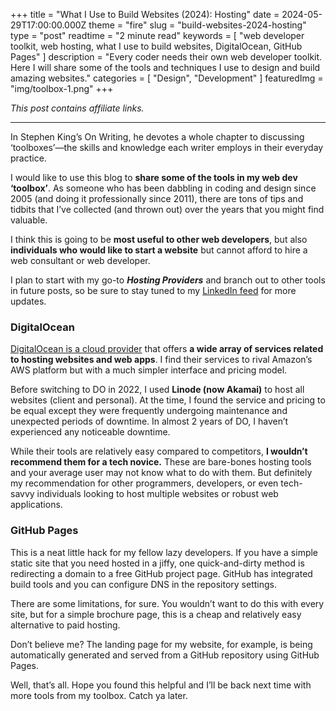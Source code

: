 +++
title = "What I Use to Build Websites (2024): Hosting"
date = 2024-05-29T17:00:00.000Z
theme = "fire"
slug = "build-websites-2024-hosting"
type = "post"
readtime = "2 minute read"
keywords = [
  "web developer toolkit, web hosting, what I use to build websites, DigitalOcean, GitHub Pages"
]
description = "Every coder needs their own web developer toolkit. Here I will share some of the tools and techniques I use to design and build amazing websites."
categories = [ "Design", "Development" ]
featuredImg = "img/toolbox-1.png"
+++

_This post contains affiliate links._

---

In Stephen King’s On Writing, he devotes a whole chapter to discussing ‘toolboxes’—the skills and knowledge each writer employs in their everyday practice.

I would like to use this blog to **share some of the tools in my web dev ‘toolbox’**. As someone who has been dabbling in coding and design since 2005 (and doing it professionally since 2011), there are tons of tips and tidbits that I’ve collected (and thrown out) over the years that you might find valuable.

I think this is going to be **most useful to other web developers**, but also **individuals who would like to start a website** but cannot afford to hire a web consultant or web developer.

I plan to start with my go-to **_Hosting Providers_** and branch out to other tools in future posts, so be sure to stay tuned to my [LinkedIn feed](https://www.linkedin.com/in/dewittbuck/) for more updates.

### DigitalOcean

[DigitalOcean is a cloud provider](https://m.do.co/c/4cb94260759c) that offers **a wide array of services related to hosting websites and web apps**. I find their services to rival Amazon’s AWS platform but with a much simpler interface and pricing model.

Before switching to DO in 2022, I used **Linode (now Akamai)** to host all websites (client and personal). At the time, I found the service and pricing to be equal except they were frequently undergoing maintenance and unexpected periods of downtime. In almost 2 years of DO, I haven’t experienced any noticeable downtime.

While their tools are relatively easy compared to competitors, **I wouldn’t recommend them for a tech novice.** These are bare-bones hosting tools and your average user may not know what to do with them. But definitely my recommendation for other programmers, developers, or even tech-savvy individuals looking to host multiple websites or robust web applications.

### GitHub Pages

This is a neat little hack for my fellow lazy developers. If you have a simple static site that you need hosted in a jiffy, one quick-and-dirty method is redirecting a domain to a free GitHub project page. GitHub has integrated build tools and you can configure DNS in the repository settings.

There are some limitations, for sure. You wouldn’t want to do this with every site, but for a simple brochure page, this is a cheap and relatively easy alternative to paid hosting.

Don’t believe me? The landing page for my website, for example, is being automatically generated and served from a GitHub repository using GitHub Pages.

Well, that’s all. Hope you found this helpful and I’ll be back next time with more tools from my toolbox. Catch ya later.

